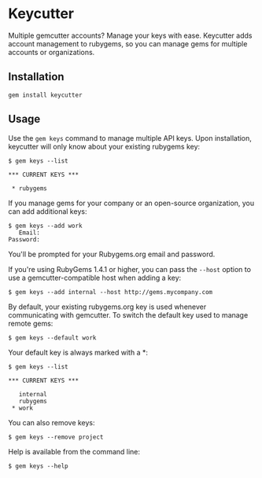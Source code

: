 Keycutter
=========

Multiple gemcutter accounts? Manage your keys with ease. Keycutter adds account
management to rubygems, so you can manage gems for multiple accounts or
organizations.

Installation
------------

    gem install keycutter

Usage
-----

Use the `gem keys` command to manage multiple API keys. Upon installation,
keycutter will only know about your existing rubygems key:

    $ gem keys --list

    *** CURRENT KEYS ***

     * rubygems

If you manage gems for your company or an open-source organization, you can add
additional keys:

    $ gem keys --add work
       Email:
    Password:

You'll be prompted for your Rubygems.org email and password.

If you're using RubyGems 1.4.1 or higher, you can pass the `--host` option to
use a gemcutter-compatible host when adding a key:

    $ gem keys --add internal --host http://gems.mycompany.com

By default, your existing rubygems.org key is used whenever communicating with
gemcutter. To switch the default key used to manage remote gems:

    $ gem keys --default work

Your default key is always marked with a *:

    $ gem keys --list

    *** CURRENT KEYS ***

       internal
       rubygems
     * work
     
You can also remove keys:

    $ gem keys --remove project

Help is available from the command line:

    $ gem keys --help


